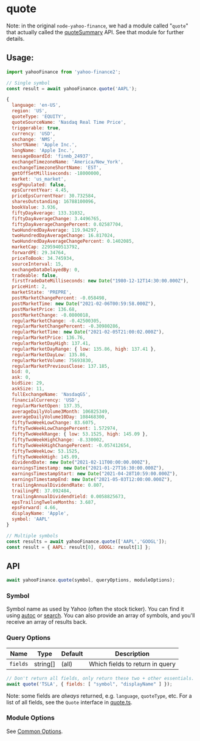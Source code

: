 # quote

Note: in the original `node-yahoo-finance`, we had a module called "`quote`"
that actually called the [quoteSummary](./quoteSummary.md) API.  See that
module for further details.

## Usage:

```js
import yahooFinance from 'yahoo-finance2';

// Single symbol
const result = await yahooFinance.quote('AAPL');

{
  language: 'en-US',
  region: 'US',
  quoteType: 'EQUITY',
  quoteSourceName: 'Nasdaq Real Time Price',
  triggerable: true,
  currency: 'USD',
  exchange: 'NMS',
  shortName: 'Apple Inc.',
  longName: 'Apple Inc.',
  messageBoardId: 'finmb_24937',
  exchangeTimezoneName: 'America/New_York',
  exchangeTimezoneShortName: 'EST',
  gmtOffSetMilliseconds: -18000000,
  market: 'us_market',
  esgPopulated: false,
  epsCurrentYear: 4.45,
  priceEpsCurrentYear: 30.732584,
  sharesOutstanding: 16788100096,
  bookValue: 3.936,
  fiftyDayAverage: 133.31032,
  fiftyDayAverageChange: 3.4496765,
  fiftyDayAverageChangePercent: 0.02587704,
  twoHundredDayAverage: 119.94297,
  twoHundredDayAverageChange: 16.817024,
  twoHundredDayAverageChangePercent: 0.1402085,
  marketCap: 2295940513792,
  forwardPE: 29.34764,
  priceToBook: 34.745934,
  sourceInterval: 15,
  exchangeDataDelayedBy: 0,
  tradeable: false,
  firstTradeDateMilliseconds: new Date("1980-12-12T14:30:00.000Z"),
  priceHint: 2,
  marketState: 'PREPRE',
  postMarketChangePercent: -0.058498,
  postMarketTime: new Date("2021-02-06T00:59:58.000Z"),
  postMarketPrice: 136.68,
  postMarketChange: -0.0800018,
  regularMarketChange: -0.42500305,
  regularMarketChangePercent: -0.30980286,
  regularMarketTime: new Date("2021-02-05T21:00:02.000Z"),
  regularMarketPrice: 136.76,
  regularMarketDayHigh: 137.41,
  regularMarketDayRange: { low: 135.86, high: 137.41 },
  regularMarketDayLow: 135.86,
  regularMarketVolume: 75693830,
  regularMarketPreviousClose: 137.185,
  bid: 0,
  ask: 0,
  bidSize: 29,
  askSize: 11,
  fullExchangeName: 'NasdaqGS',
  financialCurrency: 'USD',
  regularMarketOpen: 137.35,
  averageDailyVolume3Month: 106825349,
  averageDailyVolume10Day: 108468300,
  fiftyTwoWeekLowChange: 83.6075,
  fiftyTwoWeekLowChangePercent: 1.572974,
  fiftyTwoWeekRange: { low: 53.1525, high: 145.09 },
  fiftyTwoWeekHighChange: -8.330002,
  fiftyTwoWeekHighChangePercent: -0.057412654,
  fiftyTwoWeekLow: 53.1525,
  fiftyTwoWeekHigh: 145.09,
  dividendDate: new Date("2021-02-11T00:00:00.000Z"),
  earningsTimestamp: new Date("2021-01-27T16:30:00.000Z"),
  earningsTimestampStart: new Date("2021-04-28T10:59:00.000Z"),
  earningsTimestampEnd: new Date("2021-05-03T12:00:00.000Z"),
  trailingAnnualDividendRate: 0.807,
  trailingPE: 37.092484,
  trailingAnnualDividendYield: 0.0058825673,
  epsTrailingTwelveMonths: 3.687,
  epsForward: 4.66,
  displayName: 'Apple',
  symbol: 'AAPL'
}

// Multiple symbols
const results = await yahooFinance.quote(['AAPL','GOOGL']);
const result = { AAPL: result[0], GOOGL: result[1] };
```

## API

```js
await yahooFinance.quote(symbol, queryOptions, moduleOptions);
```

### Symbol

Symbol name as used by Yahoo (often the stock ticker).  You can find it
using [autoc](./auto.md) or [search](./search.md).  You can also provide
an array of symbols, and you'll receive an array of results back.

### Query Options

| Name          | Type      | Default    | Description                       |
| ------------- | ----------| ---------- | --------------------------------- |
| `fields`      | string[]  | (all)      | Which fields to return in query

```js
// Don't return all fields, only return these two + other essentials.
await quote('TSLA', { fields: [ "symbol", "displayName" ] });
```

Note: some fields are *always* returned, e.g. `language`, `quoteType`, etc.
For a list of all fields, see the `Quote` interface in
[quote.ts](https://github.com/gadicc/node-yahoo-finance2/blob/devel/src/modules/quote.ts).

### Module Options

See [Common Options](../README.md#common-options).
